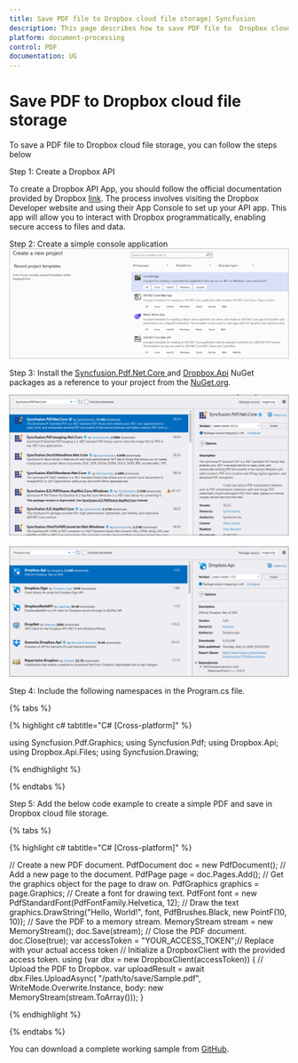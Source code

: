 ```yaml
---
title: Save PDF file to Dropbox cloud file storage| Syncfusion
description: This page describes how to save PDF file to  Dropbox cloud file storage in C#  using Syncfusion .NET PDF library.
platform: document-processing
control: PDF
documentation: UG
---
```

# Save PDF to Dropbox cloud file storage

To save a PDF file to Dropbox cloud file storage, you can follow the steps below

Step 1: Create a Dropbox API

To create a Dropbox API App, you should follow the official documentation provided by Dropbox [link](https://www.dropbox.com/developers/documentation/dotnet#tutorial). The process involves visiting the Dropbox Developer website and using their App Console to set up your API app. This app will allow you to interact with Dropbox programmatically, enabling secure access to files and data.

Step 2: Create a simple console application
![Project configuration window](Save-PDF-Images/Console-Application.png)

Step 3: Install the [Syncfusion.Pdf.Net.Core ](https://www.nuget.org/packages/Syncfusion.Pdf.Net.Core) and [Dropbox.Api](https://www.nuget.org/packages/Dropbox.Api) NuGet packages as a reference to your project from the [NuGet.org](https://www.nuget.org/).

![NuGet package installation](Save-PDF-Images/Syncfusion.Pdf.Net.Core-nuget.png)<br><br>
![NuGet package installation](Save-PDF-Images/Dropbox.Api-nuget.png)

Step 4: Include the following namespaces in the Program.cs file.

{% tabs %}

{% highlight c# tabtitle="C# [Cross-platform]" %}

using Syncfusion.Pdf.Graphics;
using Syncfusion.Pdf;
using Dropbox.Api;
using Dropbox.Api.Files;
using Syncfusion.Drawing;

{% endhighlight %}

{% endtabs %}

Step 5: Add the below code example to create a simple PDF and save in Dropbox cloud file storage.

{% tabs %}

{% highlight c# tabtitle="C# [Cross-platform]" %}

// Create a new PDF document.
PdfDocument doc = new PdfDocument();
// Add a new page to the document.
PdfPage page = doc.Pages.Add();
// Get the graphics object for the page to draw on.
PdfGraphics graphics = page.Graphics;
// Create a font for drawing text.
PdfFont font = new PdfStandardFont(PdfFontFamily.Helvetica, 12);
// Draw the text 
graphics.DrawString("Hello, World!", font, PdfBrushes.Black, new PointF(10, 10));
// Save the PDF to a memory stream.
MemoryStream stream = new MemoryStream();
doc.Save(stream);
// Close the PDF document.
doc.Close(true);
var accessToken = "YOUR_ACCESS_TOKEN";// Replace with your actual access token
// Initialize a DropboxClient with the provided access token.
using (var dbx = new DropboxClient(accessToken))
{
    // Upload the PDF to Dropbox.
    var uploadResult = await dbx.Files.UploadAsync(
        "/path/to/save/Sample.pdf",
        WriteMode.Overwrite.Instance,
        body: new MemoryStream(stream.ToArray()));
}

{% endhighlight %}

{% endtabs %}

You can download a complete working sample from [GitHub](https://github.com/SyncfusionExamples/PDF-Examples/tree/master/Save-PDF-file/To%20Dropbox%20Cloud%20Storage).
